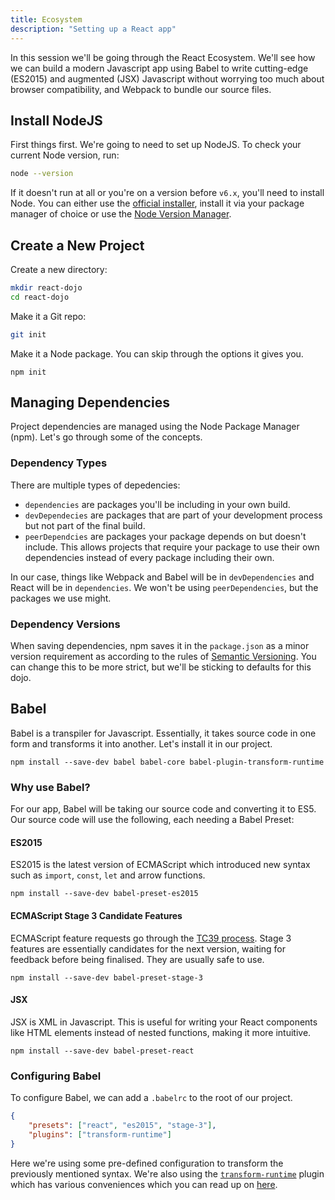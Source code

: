 ```yaml
---
title: Ecosystem
description: "Setting up a React app"
---
```


In this session we'll be going through the React Ecosystem. We'll see how we can build a modern Javascript app using Babel to write cutting-edge (ES2015) and augmented (JSX) Javascript without worrying too much about browser compatibility, and Webpack to bundle our source files.


## Install NodeJS

First things first. We're going to need to set up NodeJS. To check your current Node version, run:

```sh
node --version
```

If it doesn't run at all or you're on a version before `v6.x`, you'll need to install Node. You can either use the [official installer](https://nodejs.org/en/), install it via your package manager of choice or use the [Node Version Manager](https://github.com/creationix/nvm).

## Create a New Project

Create a new directory:

```sh
mkdir react-dojo
cd react-dojo
```

Make it a Git repo:

```sh
git init
```

Make it a Node package. You can skip through the options it gives you.

```
npm init
```

## Managing Dependencies

Project dependencies are managed using the Node Package Manager (npm). Let's go through some of the concepts.

### Dependency Types

There are multiple types of depedencies: 

- `dependencies` are packages you'll be including in your own build.
- `devDependecies` are packages that are part of your development process but not part of the final build.
- `peerDependcies` are packages your package depends on but doesn't include. This allows projects that require your package to use their own dependencies instead of every package including their own.

In our case, things like Webpack and Babel will be in `devDependencies` and React will be in `dependencies`. We won't be using `peerDependencies`, but the packages we use might.

### Dependency Versions

When saving dependencies, npm saves it in the `package.json` as a minor version requirement as according to the rules of [Semantic Versioning](http://semver.org/). You can change this to be more strict, but we'll be sticking to defaults for this dojo.

## Babel

Babel is a transpiler for Javascript. Essentially, it takes source code in one form and transforms it into another. Let's install it in our project.

```
npm install --save-dev babel babel-core babel-plugin-transform-runtime
```

### Why use Babel?

For our app, Babel will be taking our source code and converting it to ES5. Our source code will use the following, each needing a Babel Preset:

#### ES2015

ES2015 is the latest version of ECMAScript which introduced new syntax such as `import`, `const`, `let` and arrow functions.

```
npm install --save-dev babel-preset-es2015
```

#### ECMAScript Stage 3 Candidate Features

ECMAScript feature requests go through the [TC39 process](http://exploringjs.com/es2016-es2017/ch_tc39-process.html). Stage 3 features are essentially candidates for the next version, waiting for feedback before being finalised. They are usually safe to use.

```
npm install --save-dev babel-preset-stage-3
```

#### JSX

JSX is XML in Javascript. This is useful for writing your React components like HTML elements instead of nested functions, making it more intuitive.

```
npm install --save-dev babel-preset-react
```

### Configuring Babel

To configure Babel, we can add a `.babelrc` to the root of our project.

```json
{
    "presets": ["react", "es2015", "stage-3"],
    "plugins": ["transform-runtime"]
}
```

Here we're using some pre-defined configuration to transform the previously mentioned syntax. We're also using the [`transform-runtime`](https://babeljs.io/docs/plugins/transform-runtime/) plugin which has various conveniences which you can read up on [here](https://babeljs.io/docs/plugins/transform-runtime/).
